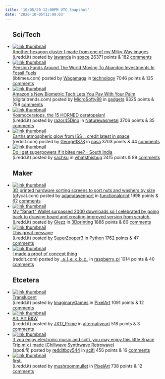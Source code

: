 ```yaml
---
title: '10/05/20 12:00PM UTC Snapshot'
date: '2020-10-05T12:00:03'
---
```

<ul>
<h2>Sci/Tech</h2>

<li><a href='https://i.redd.it/9vp0ndbl44r51.jpg'><img src='https://b.thumbs.redditmedia.com/88PyiYlHNYW7L1kspUsDMhpDDA2RBJ0-py7j0fx4hCI.jpg' alt='link thumbnail'></a><div><div class='linkTitle'><a href='https://i.redd.it/9vp0ndbl44r51.jpg'>Another hexagon cluster I made from one of my Milky Way images</a></div>(i.redd.it) posted by <a href='https://www.reddit.com/user/jawanda'>jawanda</a> in <a href='https://www.reddit.com/r/space'>space</a> 26371 points & 182 <a href='https://www.reddit.com/r/space/comments/j52tu2/another_hexagon_cluster_i_made_from_one_of_my/'>comments</a></div></li>

<li><a href='https://www.ibtimes.com/pension-funds-around-world-moving-abandon-investments-fossil-fuels-3055473'><img src='https://b.thumbs.redditmedia.com/LNK1X8BTZMkUWtFtGbeNKP6W9LAG2D40nP-8fCPW5vE.jpg' alt='link thumbnail'></a><div><div class='linkTitle'><a href='https://www.ibtimes.com/pension-funds-around-world-moving-abandon-investments-fossil-fuels-3055473'>Pension Funds Around The World Moving To Abandon Investments In Fossil Fuels</a></div>(ibtimes.com) posted by <a href='https://www.reddit.com/user/Wagamaga'>Wagamaga</a> in <a href='https://www.reddit.com/r/technology'>technology</a> 7046 points & 135 <a href='https://www.reddit.com/r/technology/comments/j4y6e1/pension_funds_around_the_world_moving_to_abandon/'>comments</a></div></li>

<li><a href='https://www.digitaltrends.com/mobile/amazon-one-palm-recognition-tech/'><img src='https://a.thumbs.redditmedia.com/3PgRl_DZIdyTmXmH0sy91BdivO_Lzd6AtSa9WGD7Lp0.jpg' alt='link thumbnail'></a><div><div class='linkTitle'><a href='https://www.digitaltrends.com/mobile/amazon-one-palm-recognition-tech/'>Amazon's New Biometric Tech Lets You Pay With Your Palm</a></div>(digitaltrends.com) posted by <a href='https://www.reddit.com/user/MicroSofty88'>MicroSofty88</a> in <a href='https://www.reddit.com/r/gadgets'>gadgets</a> 6325 points & 758 <a href='https://www.reddit.com/r/gadgets/comments/j535e7/amazons_new_biometric_tech_lets_you_pay_with_your/'>comments</a></div></li>

<li><a href='https://i.redd.it/iah1mr8373r51.jpg'><img src='https://b.thumbs.redditmedia.com/NMQdDL7sVPTMjCEZ0HyngyKOrqEN5-9L5rENo1N8INo.jpg' alt='link thumbnail'></a><div><div class='linkTitle'><a href='https://i.redd.it/iah1mr8373r51.jpg'>Kosmoceratops, the 15 HORNED ceratopsian!</a></div>(i.redd.it) posted by <a href='https://www.reddit.com/user/razor45Dino'>razor45Dino</a> in <a href='https://www.reddit.com/r/Naturewasmetal'>Naturewasmetal</a> 3706 points & 35 <a href='https://www.reddit.com/r/Naturewasmetal/comments/j4zmxu/kosmoceratops_the_15_horned_ceratopsian/'>comments</a></div></li>

<li><a href='https://www.reddit.com/gallery/j4z357'><img src='https://b.thumbs.redditmedia.com/xz3yiyfuW2wzJ4f-p4BvC3xcQuQYhfvPE8cPFOa1iMM.jpg' alt='link thumbnail'></a><div><div class='linkTitle'><a href='https://www.reddit.com/gallery/j4z357'>Earths atmospheric glow from ISS .. credit latest in space</a></div>(reddit.com) posted by <a href='https://www.reddit.com/user/George1878'>George1878</a> in <a href='https://www.reddit.com/r/nasa'>nasa</a> 3703 points & 44 <a href='https://www.reddit.com/r/nasa/comments/j4z357/earths_atmospheric_glow_from_iss_credit_latest_in/'>comments</a></div></li>

<li><a href='https://i.redd.it/2uue9m8ej3r51.jpg'><img src='https://b.thumbs.redditmedia.com/hWhMEpnPg3F537vIFcTIfRS7NUgirJvQFHczSGem3Gg.jpg' alt='link thumbnail'></a><div><div class='linkTitle'><a href='https://i.redd.it/2uue9m8ej3r51.jpg'>Do i get superpowers if it bites me? - South India</a></div>(i.redd.it) posted by <a href='https://www.reddit.com/user/sachku'>sachku</a> in <a href='https://www.reddit.com/r/whatsthisbug'>whatsthisbug</a> 2415 points & 89 <a href='https://www.reddit.com/r/whatsthisbug/comments/j50qj1/do_i_get_superpowers_if_it_bites_me_south_india/'>comments</a></div></li>

<h2>Maker</h2>

<li><a href='https://gfycat.com/tinygrotesqueamericantoad'><img src='https://b.thumbs.redditmedia.com/Qip7MqRA6ig8Wwtgz3M3IlOgCoKV8O_IQIdhe4ssJHo.jpg' alt='link thumbnail'></a><div><div class='linkTitle'><a href='https://gfycat.com/tinygrotesqueamericantoad'>3D printed hardware sorting screens to sort nuts and washers by size</a></div>(gfycat.com) posted by <a href='https://www.reddit.com/user/adamdavenport'>adamdavenport</a> in <a href='https://www.reddit.com/r/functionalprint'>functionalprint</a> 1998 points & 62 <a href='https://www.reddit.com/r/functionalprint/comments/j58rvf/3d_printed_hardware_sorting_screens_to_sort_nuts/'>comments</a></div></li>

<li><a href='https://i.redd.it/xvsgswmvg4r51.jpg'><img src='https://b.thumbs.redditmedia.com/z6ls6ZeT9cU-nJfnBNY_tm1C7YqaUonTJxQX6ofRK0M.jpg' alt='link thumbnail'></a><div><div class='linkTitle'><a href='https://i.redd.it/xvsgswmvg4r51.jpg'>My "Smart" Wallet surpassed 2000 downloads so I celebrated by going back to drawing board and creating improved version from scratch.</a></div>(i.redd.it) posted by <a href='https://www.reddit.com/user/Glezz'>Glezz</a> in <a href='https://www.reddit.com/r/3Dprinting'>3Dprinting</a> 1886 points & 80 <a href='https://www.reddit.com/r/3Dprinting/comments/j53z1o/my_smart_wallet_surpassed_2000_downloads_so_i/'>comments</a></div></li>

<li><a href='https://i.redd.it/iyb4l795b6r51.png'><img src='https://b.thumbs.redditmedia.com/dAZkTUY7mY_RPxsfD07Gpc7mzBhfqlaqT3BVw4hUFgE.jpg' alt='link thumbnail'></a><div><div class='linkTitle'><a href='https://i.redd.it/iyb4l795b6r51.png'>This great message</a></div>(i.redd.it) posted by <a href='https://www.reddit.com/user/SuperZooper3'>SuperZooper3</a> in <a href='https://www.reddit.com/r/Python'>Python</a> 1762 points & 47 <a href='https://www.reddit.com/r/Python/comments/j5a2ih/this_great_message/'>comments</a></div></li>

<li><a href='https://www.reddit.com/gallery/j561rn'><img src='https://b.thumbs.redditmedia.com/XYbRXgY6yWbe_a4JxAmI7nkPOEehtUc6aJg9_srnWnU.jpg' alt='link thumbnail'></a><div><div class='linkTitle'><a href='https://www.reddit.com/gallery/j561rn'>I made a proof of concept thing</a></div>(reddit.com) posted by <a href='https://www.reddit.com/user/_a_l_e_x_b_c_'>_a_l_e_x_b_c_</a> in <a href='https://www.reddit.com/r/raspberry_pi'>raspberry_pi</a> 1014 points & 40 <a href='https://www.reddit.com/r/raspberry_pi/comments/j561rn/i_made_a_proof_of_concept_thing/'>comments</a></div></li>

<h2>Etcetera</h2>

<li><a href='https://i.redd.it/q37c8gk4b6r51.png'><img src='https://b.thumbs.redditmedia.com/bZihwzQc3dfwjqGWadjQti-2lF2l74Zn8khiQRLLHwU.jpg' alt='link thumbnail'></a><div><div class='linkTitle'><a href='https://i.redd.it/q37c8gk4b6r51.png'>Translucent</a></div>(i.redd.it) posted by <a href='https://www.reddit.com/user/ImaginaryGames'>ImaginaryGames</a> in <a href='https://www.reddit.com/r/PixelArt'>PixelArt</a> 1091 points & 12 <a href='https://www.reddit.com/r/PixelArt/comments/j5a2e1/translucent/'>comments</a></div></li>

<li><a href='https://i.redd.it/hzuny5czp2r51.png'><img src='https://b.thumbs.redditmedia.com/wpw7o2RhDytmsseb9hWX3MqbNaIGbAgb-1CjUwBRfnw.jpg' alt='link thumbnail'></a><div><div class='linkTitle'><a href='https://i.redd.it/hzuny5czp2r51.png'>Alt. Art B&amp;W</a></div>(i.redd.it) posted by <a href='https://www.reddit.com/user/JX17_Prime'>JX17_Prime</a> in <a href='https://www.reddit.com/r/alternativeart'>alternativeart</a> 518 points & 3 <a href='https://www.reddit.com/r/alternativeart/comments/j4yc29/alt_art_bw/'>comments</a></div></li>

<li><a href='https://spoti.fi/30urBQ8'><img src='https://b.thumbs.redditmedia.com/ja4QBJMeFi3-eWtHVRxqUM-1VKhsL98dqjqJe2QjyCw.jpg' alt='link thumbnail'></a><div><div class='linkTitle'><a href='https://spoti.fi/30urBQ8'>If you enjoy electronic music and scifi, you may enjoy this little Space Trip mix i made (Chillwave Synthwave Retrowave)</a></div>(spoti.fi) posted by <a href='https://www.reddit.com/user/redditboy544'>redditboy544</a> in <a href='https://www.reddit.com/r/scifi'>scifi</a> 456 points & 16 <a href='https://www.reddit.com/r/scifi/comments/j4y2ed/if_you_enjoy_electronic_music_and_scifi_you_may/'>comments</a></div></li>

<li><a href='https://i.redd.it/t8g7tsm4g6r51.gif'><img src='https://b.thumbs.redditmedia.com/ZfJtditGb2boWkUhZLMFRdCPF1yowYa_w1Ut7D-iATw.jpg' alt='link thumbnail'></a><div><div class='linkTitle'><a href='https://i.redd.it/t8g7tsm4g6r51.gif'>first.</a></div>(i.redd.it) posted by <a href='https://www.reddit.com/user/mushroommullet'>mushroommullet</a> in <a href='https://www.reddit.com/r/PixelArt'>PixelArt</a> 738 points & 12 <a href='https://www.reddit.com/r/PixelArt/comments/j5ahm5/first/'>comments</a></div></li>

</ul>
